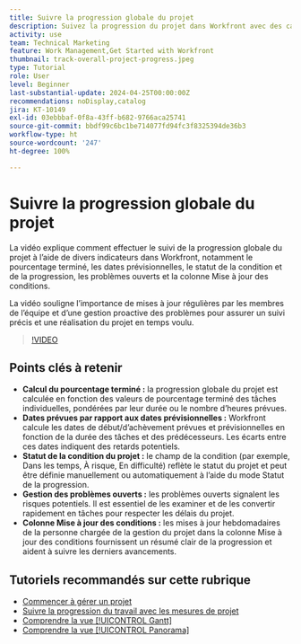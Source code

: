 ```yaml
---
title: Suivre la progression globale du projet
description: Suivez la progression du projet dans Workfront avec des calculs de pourcentage terminé, les dates prévues par rapport aux dates prévisionnelles, le statut de la condition, la gestion des problèmes ouverts et des mises à jour hebdomadaires pour un suivi de projet clair et opportun.
activity: use
team: Technical Marketing
feature: Work Management,Get Started with Workfront
thumbnail: track-overall-project-progress.jpeg
type: Tutorial
role: User
level: Beginner
last-substantial-update: 2024-04-25T00:00:00Z
recommendations: noDisplay,catalog
jira: KT-10149
exl-id: 03ebbbaf-0f8a-43ff-b682-9766aca25741
source-git-commit: bbdf99c6bc1be714077fd94fc3f8325394de36b3
workflow-type: ht
source-wordcount: '247'
ht-degree: 100%

---
```


# Suivre la progression globale du projet

La vidéo explique comment effectuer le suivi de la progression globale du projet à l’aide de divers indicateurs dans Workfront, notamment le pourcentage terminé, les dates prévisionnelles, le statut de la condition et de la progression, les problèmes ouverts et la colonne Mise à jour des conditions.

La vidéo souligne l’importance de mises à jour régulières par les membres de l’équipe et d’une gestion proactive des problèmes pour assurer un suivi précis et une réalisation du projet en temps voulu.

>[!VIDEO](https://video.tv.adobe.com/v/3428748/?quality=12&learn=on&enablevpops=1)

## Points clés à retenir

* **Calcul du pourcentage terminé :** la progression globale du projet est calculée en fonction des valeurs de pourcentage terminé des tâches individuelles, pondérées par leur durée ou le nombre d’heures prévues.
* **Dates prévues par rapport aux dates prévisionnelles :** Workfront calcule les dates de début/d’achèvement prévues et prévisionnelles en fonction de la durée des tâches et des prédécesseurs. Les écarts entre ces dates indiquent des retards potentiels.
* **Statut de la condition du projet :** le champ de la condition (par exemple, Dans les temps, À risque, En difficulté) reflète le statut du projet et peut être définie manuellement ou automatiquement à l’aide du mode Statut de la progression.
* **Gestion des problèmes ouverts :** les problèmes ouverts signalent les risques potentiels. Il est essentiel de les examiner et de les convertir rapidement en tâches pour respecter les délais du projet.
* **Colonne Mise à jour des conditions :** les mises à jour hebdomadaires de la personne chargée de la gestion du projet dans la colonne Mise à jour des conditions fournissent un résumé clair de la progression et aident à suivre les derniers avancements.


## Tutoriels recommandés sur cette rubrique

* [Commencer à gérer un projet](/help/manage-work/projects/getting-started-manage-a-project.md)
* [Suivre la progression du travail avec les mesures de projet](/help/manage-work/projects/track-work-progress-with-project-metrics.md)
* [Comprendre la vue [!UICONTROL Gantt]](/help/manage-work/projects/understand-the-gantt-view.md)
* [Comprendre la vue [!UICONTROL Panorama]](/help/manage-work/projects/understand-the-board-view.md)
